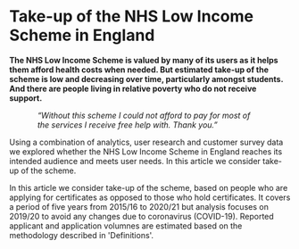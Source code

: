 # Take-up of the NHS Low Income Scheme in England

**The NHS Low Income Scheme is valued by many of its users as it helps them afford health costs when needed. But estimated take-up of the scheme is low and decreasing over time, particularly amongst students. And there are people living in relative poverty who do not receive support.**

<i style="padding: 0 10%; display: block;">“Without this scheme I could not afford to pay for most of the services I receive free help with. Thank you.”</i>

Using a combination of analytics, user research and customer survey data we 
explored whether the NHS Low Income Scheme in England reaches its intended 
audience and meets user needs. In this article we consider take-up of the scheme.

In this article we consider take-up of the scheme, based on people who are 
applying for certificates as opposed to those who hold certificates. 
It covers a period of five years from 2015/16 to 2020/21 but analysis 
focuses on 2019/20 to avoid any changes due to coronavirus (COVID-19). 
Reported applicant and application volumnes are estimated based 
on the methodology described in 'Definitions'.
